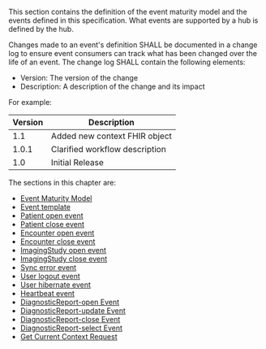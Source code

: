 <!-- ## Events -->

This section contains the definition of the event maturity model and the events defined in this specification. What events are supported by a hub is defined by the hub.

Changes made to an event's definition SHALL be documented in a change log to ensure event consumers can track what has been changed over the life of an event. The change log SHALL contain the following elements:

- Version: The version of the change
- Description: A description of the change and its impact

For example:

Version | Description
---- | ----
1.1 | Added new context FHIR object
1.0.1 | Clarified workflow description
1.0 | Initial Release


The sections in this chapter are:

* [Event Maturity Model](3-0-EventMaturityModel.html)
* [Event template](3-1-template.html)
* [Patient open event](3-2-patient-open.html)
* [Patient close event](3-3-patient-close.html)
* [Encounter open event](3-4-encounter-open.html)
* [Encounter close event](3-5-encounter-close.html)
* [ImagingStudy open event](3-6-imagingstudy-open.html)
* [ImagingStudy close event](3-7-imagingstudy-close.html)
* [Sync error event](3-8-syncerror.html)
* [User logout event](3-9-userlogout.html)
* [User hibernate event](3-10-userhibernate.html)
* [Heartbeat event](3-11-heartbeat.html)
* [DiagnosticReport-open Event](3-12-diagnosticreport-open.html)
* [DiagnosticReport-update Event](3-13-diagnosticreport-update.html)
* [DiagnosticReport-close Event](3-14-diagnosticreport-close.html)
* [DiagnosticReport-select Event](3-15-diagnosticreport-select.html)
* [Get Current Context Request](3-16-get-context.html)

